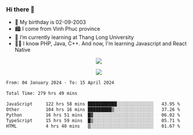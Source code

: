 ### Hi there 👋
- 🎂 My birthday is 02-09-2003
- 🏙️ I come from Vinh Phuc province
- 🌱 I’m currently learning at Thang Long University
- 🧑‍💻 I know PHP, Java, C++. And now, I'm learning Javascript and React Native
<p align="center"><img src="https://github-readme-stats.vercel.app/api?username=tmquang0209&show_icons=true&theme=gradient"></p>
<p align="center"><img src="https://github-readme-stats.vercel.app/api/top-langs/?username=tmquang0209&hide=scss,css&langs_count=10"></p>
<!--START_SECTION:waka-->

```txt
From: 04 January 2024 - To: 15 April 2024

Total Time: 279 hrs 49 mins

JavaScript     122 hrs 58 mins ███████████░░░░░░░░░░░░░░   43.95 %
Other          104 hrs 16 mins █████████▒░░░░░░░░░░░░░░░   37.26 %
Python         16 hrs 51 mins  █▓░░░░░░░░░░░░░░░░░░░░░░░   06.02 %
TypeScript     15 hrs 59 mins  █▒░░░░░░░░░░░░░░░░░░░░░░░   05.71 %
HTML           4 hrs 40 mins   ▒░░░░░░░░░░░░░░░░░░░░░░░░   01.67 %
```

<!--END_SECTION:waka-->
